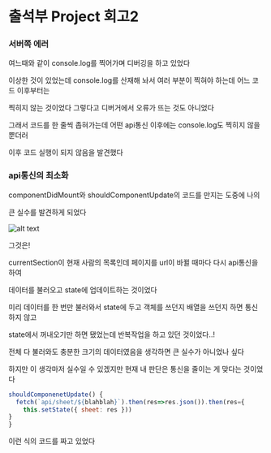 # 출석부 Project 회고2

### 서버쪽 에러

여느때와 같이 console.log를 찍어가며 디버깅을 하고 있었다

이상한 것이 있었는데 console.log를 산재해 놔서 여러 부분이 찍혀야 하는데 어느 코드 이후부터는

찍히지 않는 것이었다 그렇다고 디버거에서 오류가 뜨는 것도 아니었다

그래서 코드를 한 줄씩 좁혀가는데 어떤 api통신 이후에는 console.log도 찍히지 않을 뿐더러

이후 코드 실행이 되지 않음을 발견했다



### api통신의 최소화

componentDidMount와 shouldComponentUpdate의 코드를 만지는 도중에 나의

큰 실수를 발견하게 되었다

![alt text](https://upload.wikimedia.org/wikipedia/en/e/e0/Gollum.PNG)

그것은!

currentSection이 현재 사람의 목록인데 페이지를 url이 바뀔 때마다 다시 api통신을 하여

데이터를 불러오고 state에 업데이트하는 것이었다

미리 데이터를 한 번만 불러와서 state에 두고 객체를 쓰던지 배열을 쓰던지 하면 통신하지 않고

state에서 꺼내오기만 하면 됐었는데 반복작업을 하고 있던 것이었다..!

전체 다 불러와도 충분한 크기의 데이터였음을 생각하면 큰 실수가 아니었나 싶다

하지만 이 생각마저 실수일 수 있겠지만 현재 내 판단은 통신을 줄이는 게 맞다는 것이었다

```js
shouldComponenetUpdate() {
  fetch(`api/sheet/${blahblah}`).then(res=>res.json()).then(res={
    this.setState({ sheet: res }))
}
}
```

이런 식의 코드를 짜고 있었다
